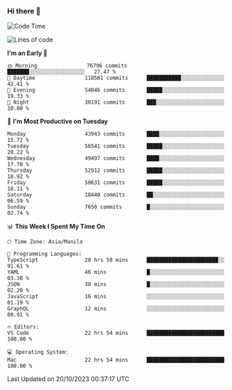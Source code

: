 ### Hi there 👋

<!--START_SECTION:waka-->
![Code Time](http://img.shields.io/badge/Code%20Time-4%2C441%20hrs%2010%20mins-blue)

![Lines of code](https://img.shields.io/badge/From%20Hello%20World%20I%27ve%20Written-107.3%20million%20lines%20of%20code-blue)

**I'm an Early 🐤** 

```text
🌞 Morning                76796 commits       ███████░░░░░░░░░░░░░░░░░░   27.47 % 
🌆 Daytime                118581 commits      ███████████░░░░░░░░░░░░░░   42.41 % 
🌃 Evening                54046 commits       █████░░░░░░░░░░░░░░░░░░░░   19.33 % 
🌙 Night                  30191 commits       ███░░░░░░░░░░░░░░░░░░░░░░   10.80 % 
```
📅 **I'm Most Productive on Tuesday** 

```text
Monday                   43943 commits       ████░░░░░░░░░░░░░░░░░░░░░   15.72 % 
Tuesday                  56541 commits       █████░░░░░░░░░░░░░░░░░░░░   20.22 % 
Wednesday                49497 commits       ████░░░░░░░░░░░░░░░░░░░░░   17.70 % 
Thursday                 52912 commits       █████░░░░░░░░░░░░░░░░░░░░   18.92 % 
Friday                   50631 commits       █████░░░░░░░░░░░░░░░░░░░░   18.11 % 
Saturday                 18440 commits       ██░░░░░░░░░░░░░░░░░░░░░░░   06.59 % 
Sunday                   7650 commits        █░░░░░░░░░░░░░░░░░░░░░░░░   02.74 % 
```


📊 **This Week I Spent My Time On** 

```text
🕑︎ Time Zone: Asia/Manila

💬 Programming Languages: 
TypeScript               20 hrs 58 mins      ███████████████████████░░   91.61 % 
YAML                     46 mins             █░░░░░░░░░░░░░░░░░░░░░░░░   03.38 % 
JSON                     30 mins             █░░░░░░░░░░░░░░░░░░░░░░░░   02.20 % 
JavaScript               16 mins             ░░░░░░░░░░░░░░░░░░░░░░░░░   01.19 % 
GraphQL                  12 mins             ░░░░░░░░░░░░░░░░░░░░░░░░░   00.91 % 

🔥 Editors: 
VS Code                  22 hrs 54 mins      █████████████████████████   100.00 % 

💻 Operating System: 
Mac                      22 hrs 54 mins      █████████████████████████   100.00 % 
```


 Last Updated on 20/10/2023 00:37:17 UTC
<!--END_SECTION:waka-->


<!--
**rad182/rad182** is a ✨ _special_ ✨ repository because its `README.md` (this file) appears on your GitHub profile.

Here are some ideas to get you started:

- 🔭 I’m currently working on ...
- 🌱 I’m currently learning ...
- 👯 I’m looking to collaborate on ...
- 🤔 I’m looking for help with ...
- 💬 Ask me about ...
- 📫 How to reach me: ...
- 😄 Pronouns: ...
- ⚡ Fun fact: ...
-->
